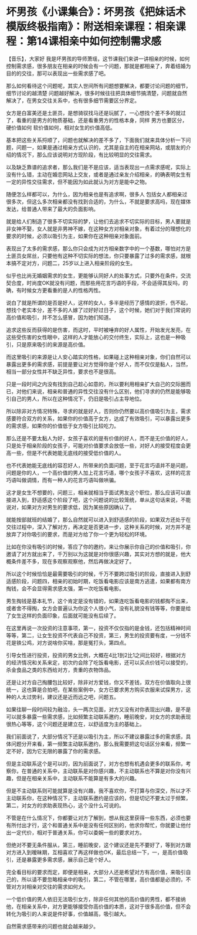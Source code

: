 # 坏男孩《小课集合》：坏男孩《把妹话术模版终极指南》：附送相亲课程：相亲课程：第14课相亲中如何控制需求感

【音乐】，大家好 我是坏男孩的导师萧瑶，这节课我们来讲一讲相亲的时候，如何控制需求感，很多朋友在相亲的时候会有一个问题，那就是都相亲了，奔着结婚为目的的交往，那可以表现出一些需求感了吧。

那么如何看待这个问题呢，其实人世间所有问题想要解决，都要讨论问题的细节，细节讨论的越清楚 问题越好解决，很多时候往往把具体细节搞清楚，问题就自然解决了，在男女交往关系中，也有很多细节需要区分界定。

女方是白富美还是土匪员，是想骑驭找马还是玩腻了，一心想找个差不多的就过了，看重的是男方的物质基础，还是看重男方的性格本身，同样 男方也要区分，硬价值如何 软价值如何，相对女生的价值高低。

基本把这些关系捋顺了，问题也就解决的差不多了，下面我们就来具体分析一下问题，问题一，如果是通过相亲方式认识的，尤其是自主的在相亲网站，或朋友的介绍的情况下，那么应该说明对方现阶段，有比较明显的交往需求。

以及缺乏靠谱的追求者，那么我们是不是应该，适当表现出一点需求感呢，实际上没有什么错，主动在婚恋网站上交友，或者是通过亲友介绍相亲，的确表明女生有一定的异性交往需求，但不能因为如此就认为对方是能中之物。

随便怎么样都可以，为什么，因为相亲也是有追求啊，很多人 包括女人都相亲过很多次，但这么多次相亲都没有找到合适的，为什么，不就是要求高吗，现在媒体发达，给普通人带来了最大的负面影响。

就是给人们制造了很多不切实际的梦，让他们去追求不切实际的目标，男人要就是非女神不娶，女人就是非男神不嫁，在这种女方对相亲对象，有着过分的理想化的要求的时候，必须以吸引为主，如果你在这种相亲对象面前。

表现出了太多的需求感，那么你只会成为对方相亲数字中的一个基数，哪怕对方是土匪员女屌丝，只要他有这种不切实际的想法，你只要暴露了过多的需求感，就根本搞不定对方，问题二，25岁以上进入相亲阶段的女生。

似乎也比尚无婚姻需求的女生，更能够认同好人的处事方式，只要外在条件，交流契合度，时尚度OK就没有问题，而那些用花言巧语的手段，不会适得其反吗，的确，有时候女方更看重的是人的性格丙性。

说白了就是所谓的是否是好人，这样的女人，多半是经历了感情的波折，伤不起，想找个老实本分，差不多的人嫁了过好好过日子，这个时候，她们对于我们常说的高价值和吸引，并不怎么感冒，因为她们知道。

追求这些反而获得的是伤害，而这时，平时被唾弃的好人属性，开始发光发亮，在这些受伤害的女性眼中，这样的人才能放心的交付终生，实际上，这也是一种吸引，只是原来吸引的来源是高价值。

而这里吸引的来源是让人安心踏实的性格，如果碰上这种相亲对象，你们自然可以暴露出更多的需求感，前提是要让对方觉得你是个好人，而不仅仅是黏人，当然，相当一部分女性并不缺乏异性，要求也不是很高。

只是一段时间之内没有找到自己趁心如意的，所以要利用相亲扩大自己的交际圈而已，对他们来说，相亲和普通的异性交往没有什么区别，他们寻求的仍然是能够吸引自己的男人，所以在这种情况下，仍旧是吸引占主导地位。

所以除非对方情况特殊，寻求的就是好人，否则你仍然要以高价值吸引为主，需求感要符合双方的关系，如果你的价值高于女方，达成了有效吸引，可以暴露出更多的需求感，如果你的价值低于女方吸引比较吃力。

那么还是不要太黏人为好，女孩子喜欢的是有价值的好人，而不是无价值的好人，只是处于相亲阶段的女孩子，可能对价值要求会放低一些，对好人的接受程度会更高一些，但是不代表她能无底线的接受低价值的人。

也不代表她能无底线的容忍好人，所带来的负面问题，至于花言巧语并不是问题，问题是你的人，一个高价值的男人加上花言巧语，哪个女孩子不喜欢，这样的花言巧语叫做调情，而有一种人的花言巧语叫做哄骗。

这才是女生不想要的，问题三，相亲就相当于面试男友这个职位，那么应该可以直接进入到，舒适感这个阶段了吧，这个问题说的比较笼统，单从这句话来说，不能说对，如果对方对男生的要求低，因为某些原因确认了。

就能按部就班的结婚了，那么自然就可以进入到舒适感的阶段，如果双方还处于在交往过程中，深入了解对方，再决定是否更进一步，这种关系的时候，对方并不是放弃了对你吸引的要求，而是对方给了你一个更为轻松的环境。

比如在你没有吸引的时候，答应了你的邀约，来让你展示你自己的价值和吸引，你邀请了对方就出来了，千万别以为这就是对你很感兴趣，其实对方想的就是，他大概条件差不多，现在多观察观察他，然后再做决定好了。

所以这个时候恰恰是最需要吸引的时候，千万不要跨过吸引的阶段，直接进入到舒适感阶段，问题四，相亲的初始时期，吃饭看电影应该是南方逃遣，如果都有南方掏钱，会不会显得需求感太强，第一次吃饭看电影。

男生掏钱是基本礼节，这个肯定是没有错的，如果连吃饭看电影的钱都掏不出来，或者舍不得掏，女方会普遍认为你这个人很小气，没有礼貌没有钱等等，你要是给了女生这样的负面印象，后面就可能没有后续了。

在这里再说一次投资的注意事项，第一，投资不仅仅指的是金钱，还包括精神时间等等，第二，让女生投资不代表自己不投资，第三，男生的投资要有度，一分钱不花是铁公鸡，对方说啥你买啥，那是冤打头，第四点。

引导女性进行投资，投资的男女比例，大概在4比1到2比1之间比较好，根据对方的经济情况和关系来定，初次约会除了吃饭看电影，还可以买点价钱可以接受的，杀金食品之类的东西给对方，贵重的衣物饰品。

还是让对方自己掏腰包比较好，除非对方爱钱，你又不差钱，双方在价值取向上很统一，这也算是合拍吧，在某些案例中，女方已要求男方购买衣服来试探男方，这种的人太过势利，建议还是近而远之吧，问题五。

如果往聊一段时间较为融洽，头一两次见面，对方又没有对你表现出兴趣，是不是可以就多暴露一些需求感，比如频繁主动联系邀约，睡前晚安，对女方的求助表现很热心等等，这个问题还是建立在，以舒适度为主的基础上。

我们前面说了，大部分情况下还是以吸引为主，所以不建议暴露过多的需求感，具体问题分开来看，第一频繁主动联系邀约，那么我需要把这句话区分来看，频繁一定不好，因为它无限的暴露了你的需求感。

但是主动联系这个是可以的，因为前面说了，对方也想有机遇会更多的联系你，考察你，在普通的关系中，主动联系是对你感兴趣，不主动联系也不算是对你没有兴趣，但是在相亲关系中，主动联系不能算是有多大的兴趣。

但是不主动联系则可能就算是没有兴趣，我不喜欢你，不打算与你深交，所以才不主动联系你，在这种情况下，主动联系邀约是应该的，但是切记不要太过于频繁，第二，对女方的求助表现热心，这个没什么可说的。

不管是在什么情况下，你都要让对方了解到，想从我这里获得一些东西，必须也要有所付出才行，这个和普通关系中是没有任何区别的，他求你帮忙，你就要让他付出一定代价，相对于普通关系，你可以委婉一些的要求对方。

但绝对不要无条件服从，第三，睡前晚安，这个建议还是先不要好了，等到对方跟对方进入到暧昧期，互相喜欢了再这样做也OK，最后总结一下，一，是高价值吸引，还是暴露更多需求感，展示自己是个好人。

完全看目标的要求而定，即便是相亲，大部分人还是希望对方有高价值，来吸引自己的，所以请不要忽略相亲中的吸引，第二，不管在哪里，高价值都是必须的，不管对方对相亲对交往的需求如何大。

一个低价值的男人依旧无法吸引女方，除非任何其他的高价值的男性，都不接纳他，在相亲关系中，对方更能够接受你高价值的本质，这对于很多高价值，但不会转化为吸引的人来说是件好事，价值越高，吸引越大。

自然需求感带来的问题也就会越来越少。